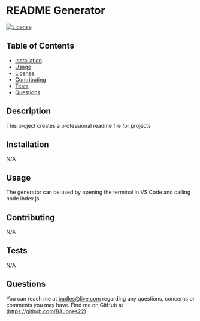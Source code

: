 # README Generator

  [![License](https://img.shields.io/badge/License-Apache%202.0-blue.svg)](https://opensource.org/licenses/Apache-2.0)

## Table of Contents

- [Installation](#installation)
- [Usage](#usage)
- [License](#license)
- [Contributing](#contributing)
- [Tests](#tests)
- [Questions](#questions)

## Description

This project creates a professional readme file for projects

## Installation

N/A

## Usage

The generator can be used by opening the terminal in VS Code and calling node index.js

     
## Contributing

N/A

## Tests

N/A

## Questions

You can reach me at badles@live.com regarding any questions, concerns or comments you may have. Find me on GitHub at (https://github.com/BAJones22)

